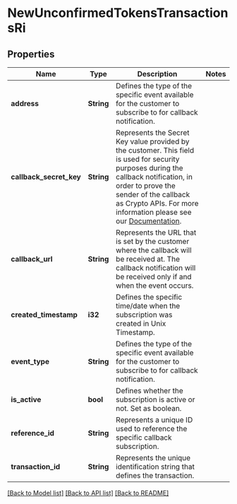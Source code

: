# NewUnconfirmedTokensTransactionsRi

## Properties

Name | Type | Description | Notes
------------ | ------------- | ------------- | -------------
**address** | **String** | Defines the type of the specific event available for the customer to subscribe to for callback notification. | 
**callback_secret_key** | **String** | Represents the Secret Key value provided by the customer. This field is used for security purposes during the callback notification, in order to prove the sender of the callback as Crypto APIs. For more information please see our [Documentation](https://developers.cryptoapis.io/technical-documentation/general-information/callbacks#callback-security). | 
**callback_url** | **String** | Represents the URL that is set by the customer where the callback will be received at. The callback notification will be received only if and when the event occurs. | 
**created_timestamp** | **i32** | Defines the specific time/date when the subscription was created in Unix Timestamp. | 
**event_type** | **String** | Defines the type of the specific event available for the customer to subscribe to for callback notification. | 
**is_active** | **bool** | Defines whether the subscription is active or not. Set as boolean. | 
**reference_id** | **String** | Represents a unique ID used to reference the specific callback subscription. | 
**transaction_id** | **String** | Represents the unique identification string that defines the transaction. | 

[[Back to Model list]](../README.md#documentation-for-models) [[Back to API list]](../README.md#documentation-for-api-endpoints) [[Back to README]](../README.md)



